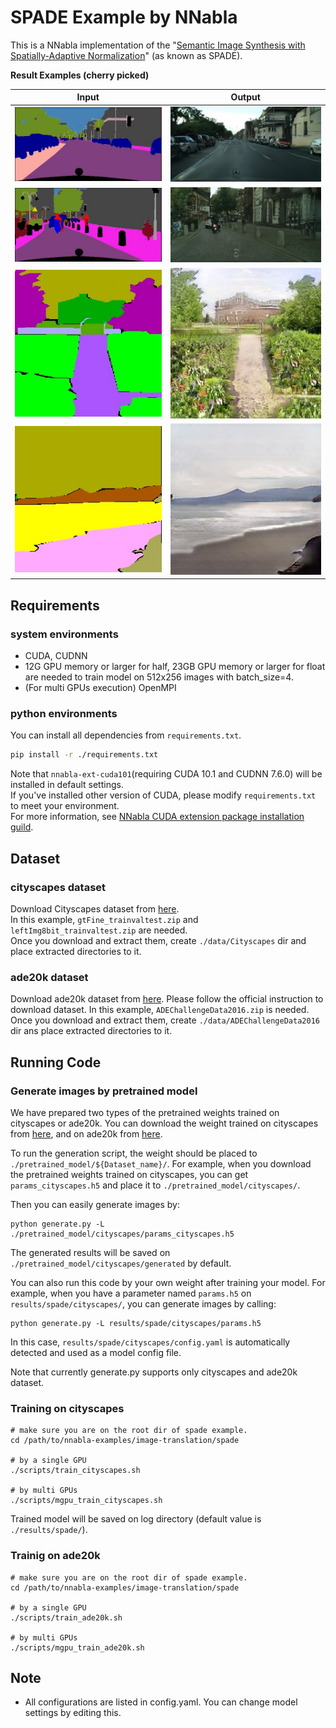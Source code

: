 # SPADE Example by NNabla
This is a NNabla implementation of the 
"[Semantic Image Synthesis with Spatially-Adaptive Normalization](https://arxiv.org/abs/1903.07291)" (as known as SPADE).

__Result Examples (cherry picked)__

| Input                  | Output                  |
| :--------------------: | :---------------------: |
| ![](./imgs/cityscapes_input1.jpg) | ![](./imgs/cityscapes_output1.jpg) |
| ![](./imgs/cityscapes_input2.jpg) | ![](./imgs/cityscapes_output2.jpg) |
| ![](./imgs/ade20k_input1.jpg) | ![](./imgs/ade20k_output1.jpg) |
| ![](./imgs/ade20k_input2.jpg) | ![](./imgs/ade20k_output2.jpg) |

## Requirements
### system environments
* CUDA, CUDNN
* 12G GPU memory or larger for half, 23GB GPU memory or larger for float are needed to train model on 512x256 images with batch_size=4.
* (For multi GPUs execution) OpenMPI

### python environments
You can install all dependencies from `requirements.txt`.
```bash
pip install -r ./requirements.txt
``` 

Note that `nnabla-ext-cuda101`(requiring CUDA 10.1 and CUDNN 7.6.0) will be installed in default settings.  
If you've installed other version of CUDA, please modify `requirements.txt` to meet your environment.  
For more information, see [NNabla CUDA extension package installation guild](https://nnabla.readthedocs.io/en/latest/python/pip_installation_cuda.html).

## Dataset

### cityscapes dataset
Download Cityscapes dataset from [here](https://www.cityscapes-dataset.com/).  
In this example, `gtFine_trainvaltest.zip` and `leftImg8bit_trainvaltest.zip` are needed.  
Once you download and extract them, create `./data/Cityscapes` dir and place extracted directories to it.

### ade20k dataset
Download ade20k dataset from [here](http://sceneparsing.csail.mit.edu/index_challenge.html).
Please follow the official instruction to download dataset.
In this example, `ADEChallengeData2016.zip` is needed. 
Once you download and extract them, create `./data/ADEChallengeData2016` dir ans place extracted directories to it.

## Running Code

### Generate images by pretrained model
We have prepared two types of the pretrained weights trained on cityscapes or ade20k.
You can download the weight trained on cityscapes from [here](https://nnabla.org/pretrained-models/nnabla-examples/GANs/spade/params_cityscapes.h5),
and on ade20k from [here](https://nnabla.org/pretrained-models/nnabla-examples/GANs/spade/params_ade20k.h5).

To run the generation script, the weight should be placed to `./pretrained_model/${Dataset_name}/`.
For example, when you download the pretrained weights trained on cityscapes, you can get `params_cityscapes.h5`
and place it to `./pretrained_model/cityscapes/`.

Then you can easily generate images by:
```shell script
python generate.py -L ./pretrained_model/cityscapes/params_cityscapes.h5
```

The generated results will be saved on `./pretrained_model/cityscapes/generated` by default.

You can also run this code by your own weight after training your model.
For example, when you have a parameter named `params.h5` on `results/spade/cityscapes/`,
you can generate images by calling:
```shell script
python generate.py -L results/spade/cityscapes/params.h5
```
In this case, `results/spade/cityscapes/config.yaml` is automatically detected and used as a model config file.

Note that currently generate.py supports only cityscapes and ade20k dataset.

### Training on cityscapes
```
# make sure you are on the root dir of spade example.
cd /path/to/nnabla-examples/image-translation/spade

# by a single GPU
./scripts/train_cityscapes.sh 

# by multi GPUs
./scripts/mgpu_train_cityscapes.sh 
```
Trained model will be saved on log directory (default value is `./results/spade/`).

### Trainig on ade20k
```
# make sure you are on the root dir of spade example.
cd /path/to/nnabla-examples/image-translation/spade

# by a single GPU
./scripts/train_ade20k.sh 

# by multi GPUs
./scripts/mgpu_train_ade20k.sh 
```

## Note 
* All configurations are listed in config.yaml. You can change model settings by editing this.

